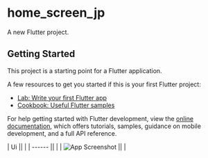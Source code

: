 # home_screen_jp

A new Flutter project.

## Getting Started

This project is a starting point for a Flutter application.

A few resources to get you started if this is your first Flutter project:

- [Lab: Write your first Flutter app](https://docs.flutter.dev/get-started/codelab)
- [Cookbook: Useful Flutter samples](https://docs.flutter.dev/cookbook)

For help getting started with Flutter development, view the
[online documentation](https://docs.flutter.dev/), which offers tutorials,
samples, guidance on mobile development, and a full API reference.

| Ui || |
| ------ || |
| ![App Screenshot](https://user-images.githubusercontent.com/64737299/232283104-ed8bc099-5dcb-4278-87d6-6ae209c6c3cf.png) || |


